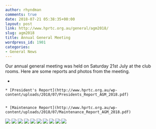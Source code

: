```yaml
---
author: rhyndman
comments: true
date: 2018-07-21 05:38:35+00:00
layout: post
link: http://www.hprtc.org.au/general/agm2018/
slug: agm2018
title: Annual General Meeting
wordpress_id: 1901
categories:
- General News
---
```


Our annual general meeting was held on Saturday 21st July at the club rooms. Here are some reports and photos from the meeting.



 	
  * 

 	
    * [President's Report](http://www.hprtc.org.au/wp-content/uploads/2018/07/Presidents_Report_AGM_2018.pdf)

 	
    * [Maintenance Report](http://www.hprtc.org.au/wp-content/uploads/2018/07/Maintenance_Report_AGM_2018.pdf)







[![](http://www.hprtc.org.au/wp-content/uploads/2018/07/P1040893-300x225.jpg)](http://www.hprtc.org.au/wp-content/uploads/2018/07/P1040893.jpg) [![](http://www.hprtc.org.au/wp-content/uploads/2018/07/P1040894-300x225.jpg)](http://www.hprtc.org.au/wp-content/uploads/2018/07/P1040894.jpg) [![](http://www.hprtc.org.au/wp-content/uploads/2018/07/P1040896-300x225.jpg)](http://www.hprtc.org.au/wp-content/uploads/2018/07/P1040896.jpg) [![](http://www.hprtc.org.au/wp-content/uploads/2018/07/P1040897-300x225.jpg)](http://www.hprtc.org.au/wp-content/uploads/2018/07/P1040897.jpg) [![](http://www.hprtc.org.au/wp-content/uploads/2018/07/P1040898-300x225.jpg)](http://www.hprtc.org.au/wp-content/uploads/2018/07/P1040898.jpg) [![](http://www.hprtc.org.au/wp-content/uploads/2018/07/P1040899-300x225.jpg)](http://www.hprtc.org.au/wp-content/uploads/2018/07/P1040899.jpg) [![](http://www.hprtc.org.au/wp-content/uploads/2018/07/P1040902-300x225.jpg)](http://www.hprtc.org.au/wp-content/uploads/2018/07/P1040902.jpg) [![](http://www.hprtc.org.au/wp-content/uploads/2018/07/P1040905-300x225.jpg)](http://www.hprtc.org.au/wp-content/uploads/2018/07/P1040905.jpg) [![](http://www.hprtc.org.au/wp-content/uploads/2018/07/P1040906-300x225.jpg)](http://www.hprtc.org.au/wp-content/uploads/2018/07/P1040906.jpg) [![](http://www.hprtc.org.au/wp-content/uploads/2018/07/P1040907-300x225.jpg)](http://www.hprtc.org.au/wp-content/uploads/2018/07/P1040907.jpg)
